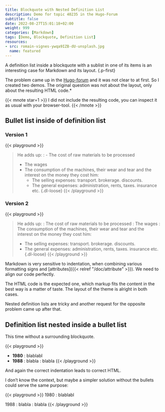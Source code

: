 ```yaml
---
title: Blockquote with Nested Definition List
description: Demo for topic 40235 in the Hugo-Forum
subtitle: false
date: 2022-08-27T15:01:18+02:00
weight: 999
categories: [Markdown]
tags: [Demo, Blockquote, Definition List]
resources:
- src: romain-vignes-ywqa9IZB-dU-unsplash.jpg
  name: featured
---
```


A definition list inside a blockquote with a sublist in one of its items is an interesting case for Markdown and its layout.
{.p-first}<!--more-->

The problem came up in the [Hugo-forum](https://discourse.gohugo.io/t/list-as-a-definition-list-item/40235) and it was not clear to at first. So I created two demos. The original question was not about the layout, only about the resulting HTML code.\*

{{< mnote star=1 >}}
I did not include the resulting code, you can inspect it as usual with your browser-tool.
{{< /mnote >}}

## Bullet list inside of definition list
### Version 1
{{< playground >}}
> He adds up:
> : - The cost of raw materials to be processed
>   - The wages
>   - The consumption of the machines, their wear and tear and the interest on the money they cost him:
>     - The selling expenses: transport. brokerage. discounts.
>     - The general expenses: administration, rents, taxes. insurance etc.
> {.dl-loose}
{{< /playground >}}

### Version 2
{{< playground >}}
> He adds up:
> : The cost of raw materials to be processed
> : The wages
> : The consumption of the machines, their wear and tear and the interest on the money they cost him:
>   - The selling expenses: transport. brokerage. discounts.
>   - The general expenses: administration, rents, taxes. insurance etc.
> {.dl-loose}
{{< /playground >}}

Markdown is very sensitive to indentation, when combining various formatting signs and [attributes]({{< relref "/doc/attribute" >}}). We need to align our code perfectly.

The HTML code is the expected one, which markup fits the content in the best way is a matter of taste. The layout of the theme is alright in both cases.

Nested definition lists are tricky and another request for the opposite problem came up after that. 

## Definition list nested inside a bullet list

This time without a surrounding blockquote.

{{< playground >}}
* **1980** 
  : blablabl
* **1988**
  : blabla
  : blabla
{{< /playground >}}

And again the correct indentation leads to correct HTML.

I don’t know the context, but maybe a simpler solution without the bullets could serve the same purpose:

{{< playground >}}
1980
: blablabl

1988
: blabla
: blabla
{{< /playground >}}

